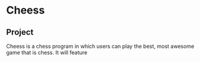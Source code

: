 # Cheess
## Project
Cheess is a chess program in which users can play the best, most awesome game that is chess. It will feature 